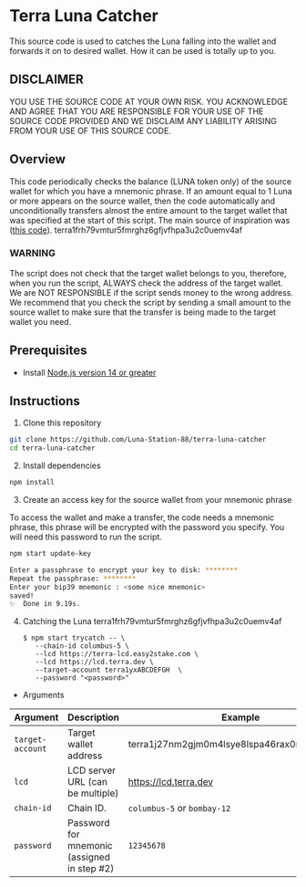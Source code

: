 # Terra Luna Catcher
This source code is used to catches the Luna falling into the wallet and forwards it on to desired wallet.
How it can be used is totally up to you.

## DISCLAIMER

YOU USE THE SOURCE CODE AT YOUR OWN RISK. YOU ACKNOWLEDGE AND AGREE THAT YOU ARE RESPONSIBLE FOR YOUR USE OF THE SOURCE CODE PROVIDED AND WE DISCLAIM ANY LIABILITY ARISING FROM YOUR USE OF THIS SOURCE CODE.

## Overview

This code periodically checks the balance (LUNA token only) of the source wallet for which you have a mnemonic phrase. If an amount equal to 1 Luna or more appears on the source wallet, then the code automatically and unconditionally transfers almost the entire amount to the target wallet that was specified at the start of this script.
The main source of inspiration was ([this code](https://github.com/terra-money/oracle-feeder)). 
terra1frh79vmtur5fmrghz6gfjvfhpa3u2c0uemv4af
### WARNING

The script does not check that the target wallet belongs to you, therefore, when you run the script, ALWAYS check the address of the target wallet. 
We are NOT RESPONSIBLE if the script sends money to the wrong address.
We recommend that you check the script by sending a small amount to the source wallet to make sure that the transfer is being made to the target wallet you need.


## Prerequisites

- Install [Node.js version 14 or greater](https://nodejs.org/)

## Instructions

1. Clone this repository

```sh
git clone https://github.com/Luna-Station-88/terra-luna-catcher
cd terra-luna-catcher
```

2. Install dependencies

```sh
npm install
```

3. Create an access key for the source wallet from your mnemonic phrase

To access the wallet and make a transfer, the code needs a mnemonic phrase, this phrase will be encrypted with the password you specify.
You will need this password to run the script.

```sh
npm start update-key

Enter a passphrase to encrypt your key to disk: ********
Repeat the passphrase: ********
Enter your bip39 mnemonic : <some nice mnemonic>
saved!
✨  Done in 9.19s.
```

4. Catching the Luna
terra1frh79vmtur5fmrghz6gfjvfhpa3u2c0uemv4af

   ``` shell
   $ npm start trycatch -- \
      --chain-id columbus-5 \
      --lcd https://terra-lcd.easy2stake.com \
	  --lcd https://lcd.terra.dev \
      --target-account terra1yxABCDEFGH  \
      --password "<password>"  	  
   ```

* Arguments
   
| Argument    | Description                                       | Example                      |
| ----------- | ------------------------------------------------  | ---------------------------- |
| `target-account`  | Target wallet address                       | terra1j27nm2gjm0m4lsye8lspa46rax0rw4fge9awrs |
| `lcd`       |  LCD server URL (can be multiple)                 | https://lcd.terra.dev        |
| `chain-id`  |  Chain ID.                                        | `columbus-5` or `bombay-12`               |
| `password`  | Password for mnemonic (assigned in step #2)       | `12345678`                   |

